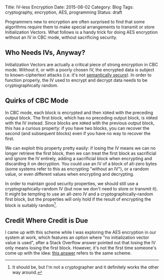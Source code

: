 Title: IV-less Encryption
Date: 2015-08-02
Category: Blog
Tags: cryptography, encryption, AES, programming
Status: draft

Programmers new to encryption are often surprised to find that some
algorithms require them to make special arrangements to transmit or
store Initialization Vectors. What follows is a handy trick for doing
AES encryption without an IV in CBC mode, without sacrificing
security.

## Who Needs IVs, Anyway?

Initialization Vectors are actually a critical piece of strong
encryption in CBC mode. Without it, or with a poorly chosen IV, the
encrypted data is subject to known-ciphertext attacks (i.e. it's not
[semantically secure](https://en.wikipedia.org/wiki/Semantic_security)). In
order to function properly, the IV used to encrypt and decrypt data
needs to be cryptographically random.

## Quirks of CBC Mode

In CBC mode, each block is encrypted and then `XOR`ed with the preceding
output block. The first block, which has no preceding output block, is
`XOR`ed with the IV instead. Since blocks are `XOR`ed with the previous
_output_ block, this has a curious property: if you have two blocks,
you can recover the second (and subsequent blocks) even if you have no
way to recover the first.

We can exploit this property pretty easily: if losing the IV means we
can no longer retrieve the first block, then we can treat the first
block as sacrificial and ignore the IV entirely, adding a sacrificial
block when encrypting and discarding it on decryption. You could use
an IV of a block of all-zero bytes (some systems refer to this as
encrypting "without an IV"), or a random value, or even different
values when encrypting and decrypting.

In order to maintain good security properties, we should still use a
cryptographically-random IV (but now we don't need to store or
transmit it). It might be tempting to use an all-zero IV and a
cryptographically-random first block, but the properties will only
hold if the result of encrypting the block is suitably random[^1].

[^1]: It should be, but I'm not a cryptographer and it definitely works
the other way around.

## Credit Where Credit is Due

I came up with this scheme while I was exploring the AES encryption in
our system at work, which features an option where "no initialization
vector value is used", after a Stack Overflow answer pointed out that
losing the IV only means losing the first block. However, it's not the
first time someone's come up with the idea:
[this answer](http://crypto.stackexchange.com/a/7937) refers to the
same scheme.
